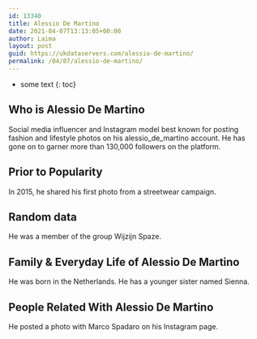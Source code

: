 ```yaml
---
id: 13340
title: Alessio De Martino
date: 2021-04-07T13:13:05+00:00
author: Laima
layout: post
guid: https://ukdataservers.com/alessio-de-martino/
permalink: /04/07/alessio-de-martino/
---
```


* some text
{: toc}


## Who is Alessio De Martino
                  
                  
                  
Social media influencer and Instagram model best known for posting fashion and lifestyle photos on his alessio_de_martino account. He has gone on to garner more than 130,000 followers on the platform.
                  
              
            
              
            
                
                
                
## Prior to Popularity
                  
                  
                  
In 2015, he shared his first photo from a streetwear campaign.
                  
              
            
              
            
                
                
                
## Random data
                  
                  
                  
He was a member of the group Wijzijn Spaze. 
                  
              
            
              
            
                
                
                
## Family & Everyday Life of Alessio De Martino
                  
                  
                  
He was born in the Netherlands. He has a younger sister named Sienna.
                  
              
            
              
            
                
                
                
## People Related With Alessio De Martino
                  
                  
                  
He posted a photo with Marco Spadaro on his Instagram page.
                  
              
            
              
            
                
              
            
              
              
            
            
              
            
          
          
          